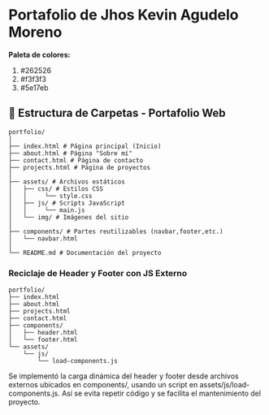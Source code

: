 # Portafolio de Jhos Kevin Agudelo Moreno

**Paleta de colores:**

1. #262526
2. #f3f3f3
3. #5e17eb

## 📁 Estructura de Carpetas - Portafolio Web

    portfolio/
    │
    ├── index.html # Página principal (Inicio)
    ├── about.html # Página "Sobre mí"
    ├── contact.html # Página de contacto
    ├── projects.html # Página de proyectos
    │
    ├── assets/ # Archivos estáticos
    │   ├── css/ # Estilos CSS
    │   │     └── style.css
    │   ├── js/ # Scripts JavaScript
    │   │     └── main.js
    │   └── img/ # Imágenes del sitio
    │
    ├── components/ # Partes reutilizables (navbar,footer,etc.)
    │   └── navbar.html
    │
    └── README.md # Documentación del proyecto

### Reciclaje de Header y Footer con JS Externo

    portfolio/
    ├── index.html
    ├── about.html
    ├── projects.html
    ├── contact.html
    ├── components/
    │   ├── header.html
    │   └── footer.html
    └── assets/
        └── js/
            └── load-components.js

Se implementó la carga dinámica del header y footer desde archivos externos ubicados en components/, usando un script en assets/js/load-components.js. Así se evita repetir código y se facilita el mantenimiento del proyecto.
